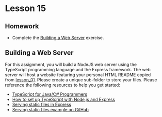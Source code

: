 # Lesson 15

## Homework

* Complete the [Building a Web Server](#building-a-web-server) exercise.

## Building a Web Server

For this assignment, you will build a NodeJS web server using the TypeScript programming language and the Express framework. The web server will host a website featuring your personal HTML README copied from [lesson_01][lesson-01]. Please create a unique sub-folder to store your files. Please reference the following resources to help you get started:

* [TypeScript for Java/C# Programmers](https://www.typescriptlang.org/docs/handbook/typescript-in-5-minutes-oop.html)
* [How to set up TypeScript with Node.js and Express](https://blog.logrocket.com/how-to-set-up-node-typescript-express/)
* [Serving static files in Express](https://expressjs.com/en/starter/static-files.html)
* [Serving static files example on GitHub](https://github.com/expressjs/express/tree/master/examples/static-files)

[lesson-01]: /lesson_01/